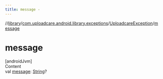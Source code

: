 ```yaml
---
title: message -
---
```

//[library](../../index.md)/[com.uploadcare.android.library.exceptions](../index.md)/[UploadcareException](index.md)/[message](message.md)



# message  
[androidJvm]  
Content  
val [message](message.md): [String](https://kotlinlang.org/api/latest/jvm/stdlib/kotlin/-string/index.html)?  



